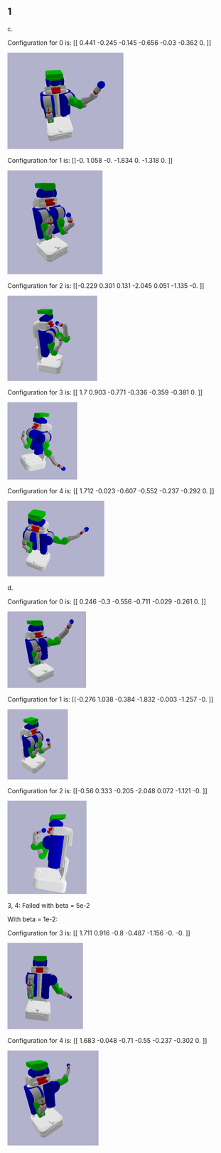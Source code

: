 ## 1

c. 

Configuration for  0  is:  [[ 0.441 -0.245 -0.145 -0.656 -0.03  -0.362  0.   ]]	

<img src="implementation.assets/Screenshot from 2021-11-08 17-04-16.png" alt="Screenshot from 2021-11-08 17-04-16" style="zoom: 50%;" />

Configuration for  1  is:  [[-0.     1.058 -0.    -1.834  0.    -1.318  0.   ]]

<img src="implementation.assets/Screenshot from 2021-11-08 17-04-59.png" alt="Screenshot from 2021-11-08 17-04-59" style="zoom:50%;" />



Configuration for  2  is:  [[-0.229  0.301  0.131 -2.045  0.051 -1.135 -0.   ]]

<img src="implementation.assets/Screenshot from 2021-11-08 17-08-40.png" alt="Screenshot from 2021-11-08 17-08-40" style="zoom:50%;" />



Configuration for  3  is:  [[ 1.7    0.903 -0.771 -0.336 -0.359 -0.381  0.   ]]

<img src="implementation.assets/Screenshot from 2021-11-08 17-09-30.png" alt="Screenshot from 2021-11-08 17-09-30" style="zoom:50%;" />

Configuration for  4  is:  [[ 1.712 -0.023 -0.607 -0.552 -0.237 -0.292  0.   ]]

<img src="implementation.assets/Screenshot from 2021-11-08 17-08-12.png" alt="Screenshot from 2021-11-08 17-08-12" style="zoom:50%;" />

d.

Configuration for  0  is:  [[ 0.246 -0.3   -0.556 -0.711 -0.029 -0.261  0.   ]]

<img src="implementation.assets/Screenshot from 2021-11-08 17-30-38.png" alt="Screenshot from 2021-11-08 17-30-38" style="zoom:50%;" />

Configuration for  1  is:  [[-0.276  1.038 -0.384 -1.832 -0.003 -1.257 -0.   ]]

<img src="implementation.assets/Screenshot from 2021-11-08 17-31-18.png" alt="Screenshot from 2021-11-08 17-31-18" style="zoom:50%;" />

Configuration for  2  is:  [[-0.56   0.333 -0.205 -2.048  0.072 -1.121 -0.   ]]

<img src="implementation.assets/Screenshot from 2021-11-08 17-32-15.png" alt="Screenshot from 2021-11-08 17-32-15" style="zoom:50%;" />

3, 4: Failed with  beta = 5e-2

With beta = 1e-2:

Configuration for  3  is:  [[ 1.711  0.916 -0.8   -0.487 -1.156 -0.    -0.   ]]

<img src="implementation.assets/Screenshot from 2021-11-08 17-36-15.png" alt="Screenshot from 2021-11-08 17-36-15" style="zoom:50%;" />

Configuration for  4  is:  [[ 1.683 -0.048 -0.71  -0.55  -0.237 -0.302  0.   ]]

<img src="implementation.assets/Screenshot from 2021-11-08 17-35-10.png" alt="Screenshot from 2021-11-08 17-35-10" style="zoom:50%;" />